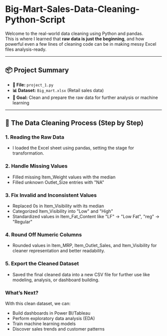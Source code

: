 # Big-Mart-Sales-Data-Cleaning-Python-Script


Welcome to the real-world data cleaning using Python and pandas.  
This is where I learned that **raw data is just the beginning**, and how powerful even a few lines of cleaning code can be in making messy Excel files analysis-ready.

---

## 📦 Project Summary

- **📁 File:** `project_1.py`  
- **📊 Dataset:** `Big_mart.xlsx` (Retail sales data)  
- **🎯 Goal:** Clean and prepare the raw data for further analysis or machine learning  

---

## 🧠 The Data Cleaning Process (Step by Step)

###  1. Reading the Raw Data

- I loaded the Excel sheet using pandas, setting the stage for transformation.
  

###  2. Handle Missing Values
- Filled missing Item_Weight values with the median
- Filled unknown Outlet_Size entries with "NA"
  

###  3. Fix Invalid and Inconsistent Values
- Replaced 0s in Item_Visibility with its median
- Categorized Item_Visibility into "Low" and "High"
- Standardized values in Item_Fat_Content like "LF" → "Low Fat", "reg" → "Regular"
  

###  4. Round Off Numeric Columns
- Rounded values in Item_MRP, Item_Outlet_Sales, and Item_Visibility for cleaner representation and better readability.


###  5. Export the Cleaned Dataset
- Saved the final cleaned data into a new CSV file for further use like modeling, analysis, or dashboard building.


### What’s Next?
With this clean dataset, we can:
- Build dashboards in Power BI/Tableau 
- Perform exploratory data analysis (EDA) 
- Train machine learning models 
- Discover sales trends and customer patterns 

